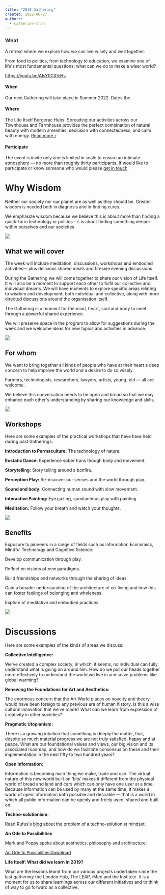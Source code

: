 ```yaml
---
title: "2019 Gathering"
created: 2022-06-27
authors: 
  - catherine-tran
---
```


### What

A retreat where we explore how we can live wisely and well together.

From food to politics, from technology to education, we examine one of life's most fundamental questions: what can we do to make a wiser world?

https://youtu.be/AlsY0CtRcHs

#### When

Our next Gathering will take place in Summer 2022. Dates tbc.

#### Where

The Life Itself Bergerac Hubs. Spreading our activities across our Townhouse and Farmhouse provides the perfect combination of natural beauty with modern amenities, seclusion with connectedness, and calm with energy. [Read more ›](https://lifeitself.org/bergerac/)

#### Participate

The event is invite only and is limited in scale to ensure an intimate atmosphere — no more than roughly thirty participants. If would like to participate or know someone who would please [get in touch](https://lifeitself.org/contact/).

# Why Wisdom

Neither our society nor our planet are as well as they should be. Greater wisdom is needed both in diagnosis and in finding cures.

We emphasize wisdom because we believe this is about more than finding a quick-fix in technology or politics – it is about finding something deeper within ourselves and our societies.

![](/assets/images/ales-krivec-2892-unsplash.jpg)

## What we will cover

The week will include meditation, discussions, workshops and embodied activities— plus delicious shared meals and fireside evening discussions.

During the Gathering we will come together to share our vision of Life Itself. It will also be a moment to support each other to fulfil our collective and individual dreams. We will have moments to explore specific areas relating to wisdom and development, both individual and collective, along with more directed discussions around the organisation itself. 

The Gathering is a moment for the mind, heart, soul and body to meet through a powerful shared experience.

We will preserve space in the program to allow for suggestions during the week and we welcome ideas for new topics and activities in advance.

![](/assets/images/200710_10150234235402942_7382081_n_720x461.jpg)

## For whom

We want to bring together all kinds of people who have at their heart a deep concern to help improve the world and a desire to do so wisely.

Farmers, technologists, researchers, lawyers, artists, young, old — all are welcome.

We believe this conversation needs to be open and broad so that we may enhance each other's understanding by sharing our knowledge and skills.

![](/assets/images/a_state_3.jpg)

## Workshops

Here are some examples of the practical workshops that have have held during past Gatherings:

**Introduction to Permaculture:** The technology of nature.

**Ecstatic Dance:** Experience sober trans though body and movement.

**Storytelling:** Story telling around a bonfire.

**Perception Play:** Re-discover our senses and the world through play.

**Sound and body:** Connecting human sound with slow movement.

**Interactive Painting:** Eye gazing, spontaneous play with painting.

**Meditation:** Follow your breath and watch your thoughts.

![](/assets/images/12961452_165466130514064_6522683904244243683_n_640x640.jpg)

## Benefits

Exposure to pioneers in a range of fields such as Information Economics, Mindful Technology and Cognitive Science.

Develop communication through play.

Reflect on visions of new paradigms.

Build friendships and networks through the sharing of ideas.

Gain a broader understanding of the architecture of co-living and how this can foster feelings of belonging and wholeness.

Explore of meditative and embodied practices.

![](/assets/images/1909newsletter-wanttostartyourownevent.jpg)

# Discussions

Here are some examples of the kinds of areas we discuss:

**Collective Intelligence:**

We've created a complex society, in which, it seems, no individual can fully understand what is going on around him. How do we put our heads together more effectively to understand the world we live in and solve problems like global warming?

**Renewing the Foundations for Art and Aesthetics:**

The enormous concern that the Art World places on novelty and theory would have been foreign to any previous era of human history. Is this a wise cultural innovation that we’ve made? What can we learn from expression of creativity in other societies?

**Pragmatic Utopianism:**

There is a growing intuition that something is deeply the matter, that, despite so much material progress we are not truly satisfied, happy and at peace. What are our foundational values and views, our big vision and its associated roadmap; and how do we facilitate consensus on these and their implementation in the next fifty to two hundred years?

**Open Information:**

Information is becoming main thing we make, trade and use. The virtual nature of this new world built on ‘bits’ makes it different from the physical world of bread and land and cars which can only have one user at a time. Because information can be used by many at the same time, it makes a world of open information both possible and desirable — that is a world in which all public information can be openly and freely used, shared and built on.

**Techno-solutionism:**

Read Rufus's [blog](https://lifeitself.org/2017/09/18/techno-solutionism/) about the problem of a techno-solutionist mindset.

**An Ode to Possibilities**

Mark and Poppy spoke about aesthetics, philosophy and architecture:

[An Ode to Possibilities](blob:https://lifeitself.org/f82ffaae-dd3a-431b-a9ff-dd887f44a02f)[Download](blob:https://lifeitself.org/f82ffaae-dd3a-431b-a9ff-dd887f44a02f)

**Life Itself: What did we learn in 2019?**

What are the lessons learnt from our various projects undertaken since the last gathering: the London Hub, The LEAP, iMed and the Institute. It is a moment for us to share learnings across our different initiatives and to think of way to go forward as a collective.
